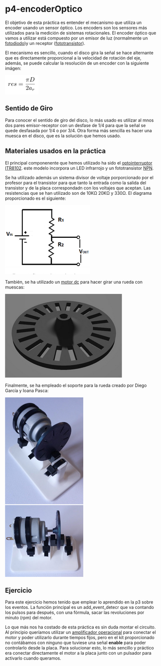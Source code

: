# p4-encoderOptico

El objetivo de esta práctica es entender el mecanismo que utiliza un encoder usando un sensor óptico. 
Los encoders son los sensores más utilizados para la medición de sistemas rotacionales. El encoder óptico que vamos a utilizar está compuesto por un emisor de luz (normalmente un [fotodiodo](https://como-funciona.co/fotodiodo/))y un receptor ([fototransistor](https://tallerelectronica.com/fototransistor/)). 

El mecanismo es sencillo, cuando el disco gira la señal se hace alternante que es directamente proporcional a la velocidad de rotación del eje, además, se puede calcular la resolución de un encoder con la siguiente imágen:

![fórmula resolución encoder](https://github.com/rsanchez2021/Image/blob/main/Captura%20desde%202022-11-21%2013-29-35.png 'Fórmula encoder')

## Sentido de Giro
Para conocer el sentido de giro del disco, lo más usado es utilizar al mnos dos pares emisor-receptor con un desfase de 1/4 para que la señal se quede desfasada por 1/4 o por 3/4. Otra forma más sencilla es hacer una muesca en el disco, que es la solución que hemos usado.

## Materiales usados en la práctica
El principal componenente que hemos utilizado ha sido el [optointerruptor ITR8102](https://github.com/clases-julio/p4-encoderoptico-rsanchez2021/blob/main/ITR8102-datasheet.pdf). este modelo incorpora un LED infrarrojo y un fototransistor [NPN](https://www.arrow.com/es-mx/categories/optoelectronics/photoelement/phototransistors).

Se ha utilizado además un sistema divisor de voltaje porporcionado por el profesor para el transistor para que tanto la entrada como la salida del transistor y de la placa correspondadn con los voltajes que aceptan. Las resistencias que se han utilizado son de 10KΩ 20KΩ y 330Ω. El diagrama proporcionado es el siguiente:

![Divisor de voltaje](https://github.com/rsanchez2021/Image/blob/main/Captura%20desde%202022-11-21%2013-40-42.png)

También, se ha utilizado un [motor dc](https://harmonicdrive.de/es/glosario/motor-dc) para hacer girar una rueda con muescas:

![Rueda empelada p4](https://github.com/rsanchez2021/Image/blob/main/Captura%20desde%202022-11-21%2013-48-13.png)

Finalmente, se ha empleado el soporte para la rueda creado por Diego García y Ioana Pasca:

![Soporte 1 p4](https://github.com/rsanchez2021/Image/blob/main/Captura%20desde%202022-11-21%2013-48-48.png) ![Soporte 2 p4](https://github.com/rsanchez2021/Image/blob/main/Captura%20desde%202022-11-21%2013-49-01.png)

## Ejercicio

Para este ejercicio hemos tenido que emplear lo aprendido en la p3 sobre los eventos. La función principal es un add_event_detecr que va contando los pulsos para después, con una fórmula, sacar las revoluciones por minuto (rpm) del motor. 

Lo que más nos ha costado de esta práctica es sin duda montar el circuito. Al principio queríamos utilizar un [amplificador operacional](https://www.diarioelectronicohoy.com/blog/el-amplificador-operacional) para conectar el motor y poder utilizarlo durante tiempos fijos, pero en el kit proporcionado no contábamos con ninguno que tuviese una señal **enable** para poder controlarlo desde la placa. Para solucionar esto, lo más sencillo y práctico era conectar directamente el motor a la placa junto con un pulsador para activarlo cuando queramos.




